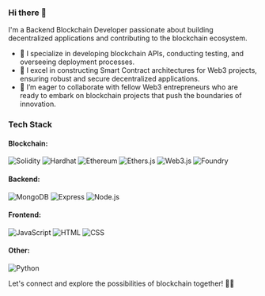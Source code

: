 ### Hi there 👋

I'm a Backend Blockchain Developer passionate about building decentralized applications and contributing to the blockchain ecosystem.

- 🔭 I specialize in developing blockchain APIs, conducting testing, and overseeing deployment processes.
- 🌱 I excel in constructing Smart Contract architectures for Web3 projects, ensuring robust and secure decentralized applications.
- 👯 I’m eager to collaborate with fellow Web3 entrepreneurs who are ready to embark on blockchain projects that push the boundaries of innovation.

### Tech Stack
#### Blockchain:
![Solidity](https://img.shields.io/badge/-Solidity-363636?style=flat-square&logo=solidity&logoColor=white)
![Hardhat](https://img.shields.io/badge/-Hardhat-363636?style=flat-square&logo=hardhat&logoColor=white)
![Ethereum](https://img.shields.io/badge/-Ethereum-363636?style=flat-square&logo=ethereum&logoColor=white)
![Ethers.js](https://img.shields.io/badge/-Ethers.js-363636?style=flat-square&logo=ethereum&logoColor=white)
![Web3.js](https://img.shields.io/badge/-Web3.js-363636?style=flat-square&logo=ethereum&logoColor=white)
![Foundry](https://img.shields.io/badge/-Foundry-363636?style=flat-square)

#### Backend:
![MongoDB](https://img.shields.io/badge/-MongoDB-363636?style=flat-square&logo=mongodb&logoColor=white)
![Express](https://img.shields.io/badge/-Express-363636?style=flat-square&logo=express&logoColor=white)
![Node.js](https://img.shields.io/badge/-Node.js-363636?style=flat-square&logo=node.js&logoColor=white)

#### Frontend:
![JavaScript](https://img.shields.io/badge/-JavaScript-363636?style=flat-square&logo=javascript&logoColor=white)
![HTML](https://img.shields.io/badge/-HTML-363636?style=flat-square&logo=html5&logoColor=white)
![CSS](https://img.shields.io/badge/-CSS-363636?style=flat-square&logo=css3&logoColor=white)

#### Other:
![Python](https://img.shields.io/badge/-Python-363636?style=flat-square&logo=python&logoColor=white)

Let's connect and explore the possibilities of blockchain together! 🚀✨